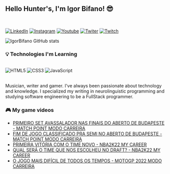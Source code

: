 
## Hello Hunter's, I'm Igor Bifano! 😎 
<br>

[![LinkedIn](https://img.shields.io/badge/LinkedIn-0077B5?style=for-the-badge&logo=linkedin&logoColor=white)](https://www.linkedin.com/in/igorbifanoo/) [![Instagram](https://img.shields.io/badge/Instagram-E4405F?style=for-the-badge&logo=instagram&logoColor=white)](https://www.instagram.com/igorbifanoo/) [![Youtube](https://img.shields.io/badge/YouTube_Gaming-FF0000?style=for-the-badge&logo=youtube-gaming&logoColor=white)](https://www.linkedin.com/igorbifanoo/) [![Twiter](https://img.shields.io/badge/Twitter-1DA1F2?style=for-the-badge&logo=twitter&logoColor=white)](https://www.twitter.com/igorbifanoo/) [![Twitch](https://img.shields.io/badge/Twitch-9146FF?style=for-the-badge&logo=twitch&logoColor=white)](https://www.twitch.tv/igorbifano/)


![IgorBifano GitHub stats](https://github-readme-stats.vercel.app/api?username=igorbifano&show_icons=true&theme=codeSTACKr)


### 💡 Technologies I'm Learning

<div style="display:inline_block"><br>
 <img aling="center" src="https://img.shields.io/badge/HTML5-E34F26?style=for-the-badge&logo=html5&logoColor=white" alt="HTML5" />
 <img aling="center" src="https://img.shields.io/badge/CSS3-1572B6?style=for-the-badge&logo=css3&logoColor=white" alt="CSS3" />
 <img aling="center" src="https://img.shields.io/badge/JavaScript-F7DF1E?style=for-the-badge&logo=javascript&logoColor=black" alt="JavaScript" />
</div><br>

<p>Musician, writer and gamer. I've always been passionate about technology and knowledge. I specialized my writing in neurolinguistic programming and studying software engineering to be a FullStack programmer.</p>

### 🎮 My game videos

- [PRIMEIRO SET AVASSALADOR NAS FINAIS DO ABERTO DE BUDAPESTE - MATCH POINT MODO CARREIRA](https://youtu.be/kAdKDit1UsU)<br>
- [FIM DE JOGO CLASSIFICADO PRA SEMI NO ABERTO DE BUDAPESTE - MATCH POINT MODO CARREIRA](https://youtu.be/jRNCxqIiyr0)<br>
- [PRIMEIRA VITÓRIA COM O TIME NOVO - NBA2K22 MY CAREER](https://youtu.be/LAwsdSmYgmw)<br>
- [QUAL SERÁ O TIME QUE NOS ESCOLHEU NO DRAFT? - NBA2K22 MY CAREER](https://youtu.be/6m689h8LEAc)<br>
- [O JOGO MAIS DIFÍCIL DE TODOS OS TEMPOS - MOTOGP 2022 MODO CARREIRA](https://youtu.be/Hm1gLs3Ree4)<br>
